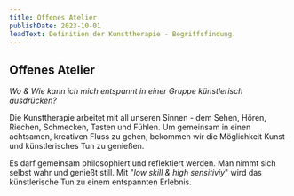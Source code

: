 ```yaml
---
title: Offenes Atelier
publishDate: 2023-10-01
leadText: Definition der Kunsttherapie - Begriffsfindung. 
---
```


## Offenes Atelier

_Wo & Wie kann ich mich entspannt in einer Gruppe künstlerisch ausdrücken?_

Die Kunsttherapie arbeitet mit all unseren Sinnen - dem Sehen, Hören, Riechen, Schmecken, Tasten und Fühlen.
Um gemeinsam in einen achtsamen, kreativen Fluss zu gehen, bekommen wir die Möglichkeit Kunst und künstlerisches Tun zu genießen.

Es darf gemeinsam philosophiert und reflektiert werden. Man nimmt sich selbst wahr und genießt still. Mit "_low skill & high sensitiviy_" wird das künstlerische Tun zu einem entspannten Erlebnis.
